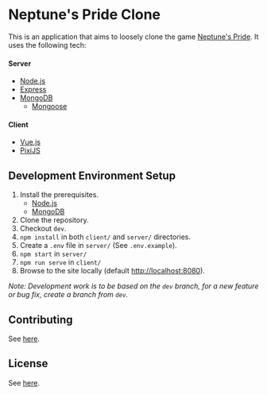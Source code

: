 # Neptune's Pride Clone

This is an application that aims to loosely clone the game [Neptune's Pride](https://np.ironhelmet.com). It uses the following tech:

#### Server
- [Node.js](https://nodejs.org/en/)
- [Express](https://expressjs.com/)
- [MongoDB](https://www.mongodb.com/)
    - [Mongoose](https://mongoosejs.com/)

#### Client
- [Vue.js](https://vuejs.org/)
- [PixiJS](https://www.pixijs.com/)

## Development Environment Setup
1. Install the prerequisites.
    - [Node.js](https://nodejs.org/en/)
    - [MongoDB](https://www.mongodb.com/)
2. Clone the repository.
3. Checkout `dev`.
4. `npm install` in both `client/` and `server/` directories.
5. Create a `.env` file in `server/` (See `.env.example`).
6. `npm start` in `server/`
7. `npm run serve` in `client/`
8. Browse to the site locally (default [http://localhost:8080](http://localhost:8080)).

*Note: Development work is to be based on the `dev` branch, for a new feature or bug fix, create a branch from `dev`.*

## Contributing
See [here](CONTRIBUTING.md).

## License
See [here](LICENSE).